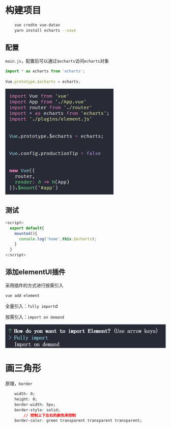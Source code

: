 # 构建项目
```bash
    vue credte vue-datav
    yarn install echarts --save
```

## 配置
`main.js`，配置后可以通过`$echarts`访问`echarts`对象

```javascript
import * as echarts from 'echarts';

Vue.prototype.$echarts = echarts;
```

![](../../../assets/7a75aae6dc540ab7ce1e24091cfaaeb0.png)

## 测试
```javascript
<script>
  export default{
    mounted(){
      console.log('home',this.$echarts);
    }
  }
</script>
```

## 添加elementUI插件
采用插件的方式进行按需引入

```javascript
vue add element  
```

全量引入：`fully import`d

按需引入：`import on demand`

![](../../../assets/2afa1039ac9375356076ed7deec90d74.png)

# 画三角形
原理，`border`

```css
    width: 0;
    height: 0;
    border-width: 5px;
    border-style: solid;
		// 控制上下左右的颜色来控制
    border-color: green transparent transparent transparent;
```

